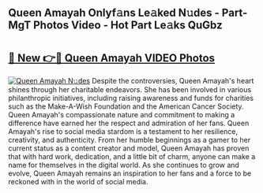 ## Queen Amayah Onlyf𝚊ns Le𝚊ked N𝚞des - Part-MgT Photos Video - Hot Part Le𝚊ks QuGbz

# <h2><a href="http://ab79520.deff.icu/?id=Queen+Amayah">🔗 New 👉🔴 Queen Amayah VIDEO Photos</a></h2>

[![Queen Amayah N𝚞des](https://i.imgur.com/rIISA9y.gif)](http://ab79520.deff.icu/?id=Queen+Amayah)
Despite the controversies, Queen Amayah's heart shines through her charitable endeavors. She has been involved in various philanthropic initiatives, including raising awareness and funds for charities such as the Make-A-Wish Foundation and the American Cancer Society. Queen Amayah's compassionate nature and commitment to making a difference have earned her the respect and admiration of her fans. Queen Amayah's rise to social media stardom is a testament to her resilience, creativity, and authenticity. From her humble beginnings as a gamer to her current status as a content creator and model, Queen Amayah has proven that with hard work, dedication, and a little bit of charm, anyone can make a name for themselves in the digital world. As she continues to grow and evolve, Queen Amayah remains an inspiration to her fans and a force to be reckoned with in the world of social media.
